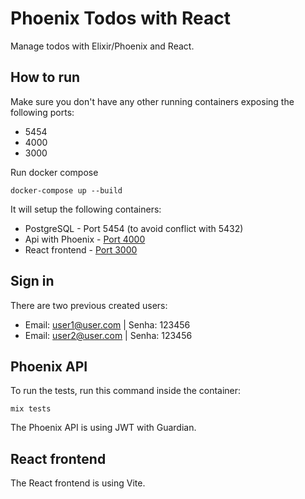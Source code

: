 # Phoenix Todos with React

Manage todos with Elixir/Phoenix and React.

## How to run

Make sure you don't have any other running containers exposing the following ports:

- 5454
- 4000
- 3000

Run docker compose

```shell
docker-compose up --build
```

It will setup the following containers:

- PostgreSQL - Port 5454 (to avoid conflict with 5432)
- Api with Phoenix - <a href="http://localhost:4000/api" target="_blank">Port 4000</a>
- React frontend - <a href="http://localhost:3000/" target="_blank">Port 3000</a>

## Sign in

There are two previous created users: 

- Email: user1@user.com | Senha: 123456
- Email: user2@user.com | Senha: 123456

## Phoenix API

To run the tests, run this command inside the container:

```shell
mix tests 
```

The Phoenix API is using JWT with Guardian.

## React frontend

The React frontend is using Vite.

